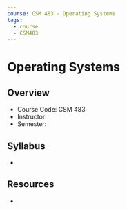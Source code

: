 ```yaml
---
course: CSM 483 - Operating Systems
tags:
  - course
  - CSM483
---
```


# Operating Systems

## Overview
- Course Code: CSM 483
- Instructor: 
- Semester: 

## Syllabus
- 

## Resources
- 
